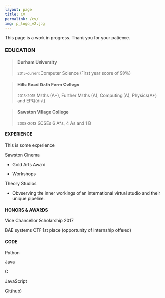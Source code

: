 ```yaml
---
layout: page
title: CV
permalink: /cv/
img: p_logo_v2.jpg
---
```


This page is a work in progress. Thank you for your patience.

### EDUCATION

> #### Durham University
> <small>2015-current</small>
> Computer Science (First year score of 90%)

> #### Hills Road Sixth Form College
> <small>2013-2015</small>
> Maths (A*), Further Maths (A), Computing (A), Physics(A*) and EPQ(dist)

> #### Sawston Village College
> <small>2008-2013</small>
> GCSEs 6 A*s, 4 As and 1 B

#### EXPERIENCE

This is some experience

Sawston Cinema

* Gold Arts Award

* Workshops

Theory Studios

* Obvserving the inner workings of an international virtual studio and their unique pipeline.

#### HONORS & AWARDS

Vice Chancellor Scholarship 2017

BAE systems CTF 1st place (opportunity of internship offered)

#### CODE

Python

Java

C

JavaScript

Git(hub)
